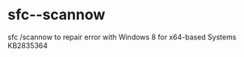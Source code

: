sfc--scannow
============

sfc /scannow to repair error with Windows 8 for x64-based Systems KB2835364
